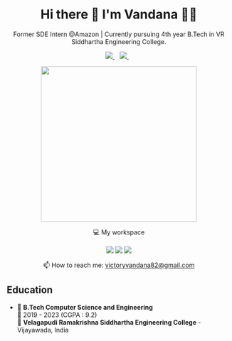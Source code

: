 <h1 align='center'>
  Hi there 👋 I'm Vandana 👨‍💻
</h1>

<p align='center'>
  Former SDE Intern @Amazon | Currently pursuing 4th year B.Tech in VR Siddhartha Engineering College.
</p>

<p align='center'>
  
  <a href="https://www.linkedin.com/in/vandana-vipparthi-9361a91ab/">
    <img src="https://img.shields.io/badge/linkedin-%230077B5.svg?&style=for-the-badge&logo=linkedin&logoColor=white" />
  </a>&nbsp;&nbsp;
  <a href="https://instagram.com/__vandana__v">
    <img src="https://img.shields.io/badge/instagram-%23E4405F.svg?&style=for-the-badge&logo=instagram&logoColor=white" />        
  </a>&nbsp;&nbsp;
  
</p>
<p align='center'>
  <a href="#"><img src="https://github-readme-stats.vercel.app/api?username=VandanaVipparthi&show_icons=true&count_private=true&theme=dark" width="350"></a>
</p>
<p align='center'>
  💻 My workspace<br/><br/>
  <img src="https://img.shields.io/badge/windows-%230078D6.svg?&style=for-the-badge&logo=windows&logoColor=white" />
  <img src="https://img.shields.io/badge/intel-core%20i5%2010th-%230071C5.svg?&style=for-the-badge&logo=intel&logoColor=white" />
  <img src="https://img.shields.io/badge/RAM-8GB-%230071C5.svg?&style=for-the-badge&logoColor=white" />
</p>
<p align='center'>
  📫 How to reach me: <a href='mailto:victoryvandana82@gmail.com'>victoryvandana82@gmail.com</a>
</p>

## Education

- 📖 **B.Tech Computer Science and Engineering**\
📆 2019 - 2023 (CGPA : 9.2)\
📍 **Velagapudi Ramakrishna Siddhartha Engineering College** - Vijayawada, India
